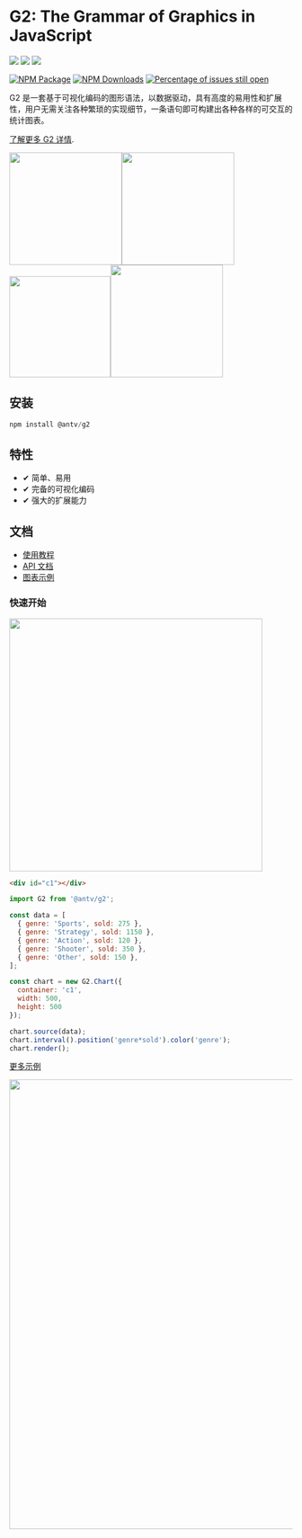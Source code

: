# G2: The Grammar of Graphics in JavaScript

[![](https://img.shields.io/travis/antvis/g2.svg)](https://travis-ci.org/antvis/g2)
![](https://img.shields.io/badge/language-javascript-red.svg)
![](https://img.shields.io/badge/license-MIT-000000.svg)

[![NPM Package](https://img.shields.io/npm/v/@antv/g2.svg)](https://www.npmjs.com/package/@antv/g2)
[![NPM Downloads](http://img.shields.io/npm/dm/@antv/g2.svg)](https://npmjs.org/package/@antv/g2)
[![Percentage of issues still open](http://isitmaintained.com/badge/open/antvis/g2.svg)](http://isitmaintained.com/project/antvis/g2 "Percentage of issues still open")

G2 是一套基于可视化编码的图形语法，以数据驱动，具有高度的易用性和扩展性，用户无需关注各种繁琐的实现细节，一条语句即可构建出各种各样的可交互的统计图表。

[了解更多 G2 详情](https://antv.alipay.com/zh-cn/g2/3.x/index.html).

<img src="https://gw.alipayobjects.com/zos/rmsportal/AOwgKIjknXfggPijmhym.gif" width="200"><img src="https://gw.alipayobjects.com/zos/rmsportal/nfiOREzMIsENrzUeLOGR.gif" width="200"><img src="https://gw.alipayobjects.com/zos/rmsportal/uZZmaudtKRnvUhmUdZSZ.gif" width="180"><img src="https://gw.alipayobjects.com/zos/rmsportal/ifSTXzrGbvtLRpnAvAiZ.gif" width="200">

## 安装

```js
npm install @antv/g2
```

## 特性

- ✔︎ 简单、易用
- ✔︎ 完备的可视化编码
- ✔︎ 强大的扩展能力

## 文档

- [使用教程](https://antv.alipay.com/zh-cn/g2/3.x/tutorial/index.html)
- [API 文档](https://antv.alipay.com/zh-cn/g2/3.x/api/index.html)
- [图表示例](https://antv.alipay.com/zh-cn/g2/3.x/demo/index.html)

### 快速开始

<img src="https://gw.alipayobjects.com/zos/rmsportal/aHvVgFiBnGzzKCEjdVtL.png" width="450">

```html
<div id="c1"></div>
```

```js
import G2 from '@antv/g2';

const data = [
  { genre: 'Sports', sold: 275 },
  { genre: 'Strategy', sold: 1150 },
  { genre: 'Action', sold: 120 },
  { genre: 'Shooter', sold: 350 },
  { genre: 'Other', sold: 150 },
];

const chart = new G2.Chart({
  container: 'c1',
  width: 500,
  height: 500
});

chart.source(data);
chart.interval().position('genre*sold').color('genre');
chart.render();
```

[更多示例](https://antv.alipay.com/zh-cn/g2/3.x/demo/index.html)

<img src="https://user-images.githubusercontent.com/6628666/33157917-b970a70c-d040-11e7-9601-b1da1dbe26ab.png" width="800">
